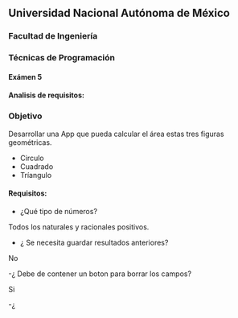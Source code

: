 ## Universidad Nacional Autónoma de México
### Facultad de Ingeniería

### Técnicas de Programación
#### Exámen 5

#### Analisis de requisitos:

### Objetivo

Desarrollar una App que pueda calcular el área estas tres figuras geométricas.
- Circulo
- Cuadrado
- Tríangulo

#### Requisitos:

- ¿Qué tipo de números?

Todos los naturales y racionales positivos.

- ¿ Se necesita guardar resultados anteriores?

No

-¿ Debe de contener un boton para borrar los campos?

Si

-¿ 

